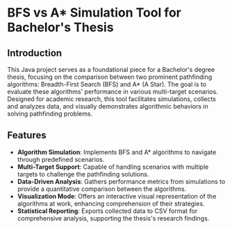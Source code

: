 # BFS vs A* Simulation Tool for Bachelor's Thesis

## Introduction

This Java project serves as a foundational piece for a Bachelor's degree thesis, focusing on the comparison between two prominent pathfinding algorithms: Breadth-First Search (BFS) and A* (A Star). The goal is to evaluate these algorithms' performance in various multi-target scenarios. Designed for academic research, this tool facilitates simulations, collects and analyzes data, and visually demonstrates algorithmic behaviors in solving pathfinding problems.

## Features

- **Algorithm Simulation**: Implements BFS and A* algorithms to navigate through predefined scenarios.
- **Multi-Target Support**: Capable of handling scenarios with multiple targets to challenge the pathfinding solutions.
- **Data-Driven Analysis**: Gathers performance metrics from simulations to provide a quantitative comparison between the algorithms.
- **Visualization Mode**: Offers an interactive visual representation of the algorithms at work, enhancing comprehension of their strategies.
- **Statistical Reporting**: Exports collected data to CSV format for comprehensive analysis, supporting the thesis's research findings.
